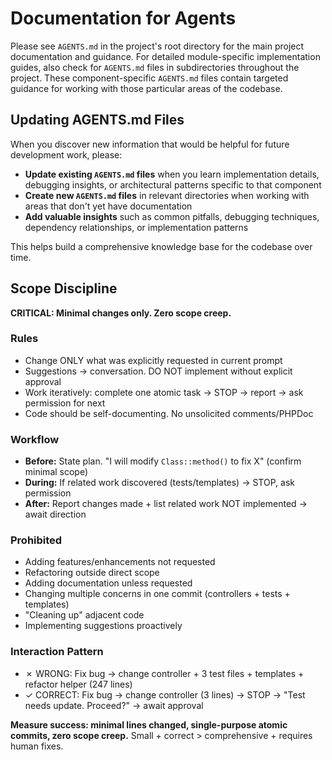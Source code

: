 # Documentation for Agents

Please see `AGENTS.md` in the project's root directory for the main project documentation and guidance.
For detailed module-specific implementation guides, also check for `AGENTS.md` files in subdirectories throughout the project.
These component-specific `AGENTS.md` files contain targeted guidance for working with those particular areas of the codebase.

## Updating AGENTS.md Files

When you discover new information that would be helpful for future development work, please:

- **Update existing `AGENTS.md` files** when you learn implementation details, debugging insights, or architectural patterns specific to that component
- **Create new `AGENTS.md` files** in relevant directories when working with areas that don't yet have documentation
- **Add valuable insights** such as common pitfalls, debugging techniques, dependency relationships, or implementation patterns

This helps build a comprehensive knowledge base for the codebase over time.

## Scope Discipline

**CRITICAL: Minimal changes only. Zero scope creep.**

### Rules

- Change ONLY what was explicitly requested in current prompt
- Suggestions → conversation. DO NOT implement without explicit approval
- Work iteratively: complete one atomic task → STOP → report → ask permission for next
- Code should be self-documenting. No unsolicited comments/PHPDoc

### Workflow

- **Before:** State plan. "I will modify `Class::method()` to fix X" (confirm minimal scope)
- **During:** If related work discovered (tests/templates) → STOP, ask permission
- **After:** Report changes made + list related work NOT implemented → await direction

### Prohibited

- Adding features/enhancements not requested
- Refactoring outside direct scope
- Adding documentation unless requested
- Changing multiple concerns in one commit (controllers + tests + templates)
- "Cleaning up" adjacent code
- Implementing suggestions proactively

### Interaction Pattern

- ✗ WRONG: Fix bug → change controller + 3 test files + templates + refactor helper (247 lines)
- ✓ CORRECT: Fix bug → change controller (3 lines) → STOP → "Test needs update. Proceed?" → await approval

**Measure success: minimal lines changed, single-purpose atomic commits, zero scope creep.**
Small + correct > comprehensive + requires human fixes.
